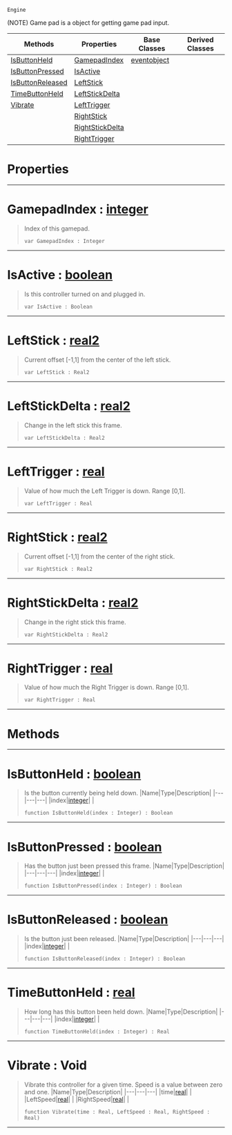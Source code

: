  `Engine`

(NOTE) Game pad is a object for getting game pad input.

|Methods|Properties|Base Classes|Derived Classes|
|---|---|---|---|
|[ IsButtonHeld](https://github.com/zeroengineteam/ZeroDocs/blob/master/code_reference/class_reference/gamepad.markdown#isbuttonheld-zero-engine)|[ GamepadIndex](https://github.com/zeroengineteam/ZeroDocs/blob/master/code_reference/class_reference/gamepad.markdown#gamepadindex-zero-engine)|[eventobject](https://github.com/zeroengineteam/ZeroDocs/blob/master/code_reference/class_reference/eventobject.markdown)| |
|[ IsButtonPressed](https://github.com/zeroengineteam/ZeroDocs/blob/master/code_reference/class_reference/gamepad.markdown#isbuttonpressed-zero-eng)|[ IsActive](https://github.com/zeroengineteam/ZeroDocs/blob/master/code_reference/class_reference/gamepad.markdown#isactive-zero-engine-doc)| | |
|[ IsButtonReleased](https://github.com/zeroengineteam/ZeroDocs/blob/master/code_reference/class_reference/gamepad.markdown#isbuttonreleased-zero-en)|[ LeftStick](https://github.com/zeroengineteam/ZeroDocs/blob/master/code_reference/class_reference/gamepad.markdown#leftstick-zero-engine-do)| | |
|[ TimeButtonHeld](https://github.com/zeroengineteam/ZeroDocs/blob/master/code_reference/class_reference/gamepad.markdown#timebuttonheld-zero-engi)|[ LeftStickDelta](https://github.com/zeroengineteam/ZeroDocs/blob/master/code_reference/class_reference/gamepad.markdown#leftstickdelta-zero-engi)| | |
|[ Vibrate](https://github.com/zeroengineteam/ZeroDocs/blob/master/code_reference/class_reference/gamepad.markdown#vibrate-void)|[ LeftTrigger](https://github.com/zeroengineteam/ZeroDocs/blob/master/code_reference/class_reference/gamepad.markdown#lefttrigger-zero-engine)| | |
| |[ RightStick](https://github.com/zeroengineteam/ZeroDocs/blob/master/code_reference/class_reference/gamepad.markdown#rightstick-zero-engine-d)| | |
| |[ RightStickDelta](https://github.com/zeroengineteam/ZeroDocs/blob/master/code_reference/class_reference/gamepad.markdown#rightstickdelta-zero-eng)| | |
| |[ RightTrigger](https://github.com/zeroengineteam/ZeroDocs/blob/master/code_reference/class_reference/gamepad.markdown#righttrigger-zero-engine)| | |


 #  Properties


---  
 #  GamepadIndex : [integer](https://github.com/zeroengineteam/ZeroDocs/blob/master/code_reference/nada_base_types/integer.markdown)

> Index of this gamepad.
> ``` lang=cpp, name=Nada
> var GamepadIndex : Integer


---  
 #  IsActive : [boolean](https://github.com/zeroengineteam/ZeroDocs/blob/master/code_reference/nada_base_types/boolean.markdown)

> Is this controller turned on and plugged in.
> ``` lang=cpp, name=Nada
> var IsActive : Boolean


---  
 #  LeftStick : [real2](https://github.com/zeroengineteam/ZeroDocs/blob/master/code_reference/nada_base_types/real2.markdown)

> Current offset [-1,1] from the center of the left stick.
> ``` lang=cpp, name=Nada
> var LeftStick : Real2


---  
 #  LeftStickDelta : [real2](https://github.com/zeroengineteam/ZeroDocs/blob/master/code_reference/nada_base_types/real2.markdown)

> Change in the left stick this frame.
> ``` lang=cpp, name=Nada
> var LeftStickDelta : Real2


---  
 #  LeftTrigger : [real](https://github.com/zeroengineteam/ZeroDocs/blob/master/code_reference/nada_base_types/real.markdown)

> Value of how much the Left Trigger is down. Range [0,1].
> ``` lang=cpp, name=Nada
> var LeftTrigger : Real


---  
 #  RightStick : [real2](https://github.com/zeroengineteam/ZeroDocs/blob/master/code_reference/nada_base_types/real2.markdown)

> Current offset [-1,1] from the center of the right stick.
> ``` lang=cpp, name=Nada
> var RightStick : Real2


---  
 #  RightStickDelta : [real2](https://github.com/zeroengineteam/ZeroDocs/blob/master/code_reference/nada_base_types/real2.markdown)

> Change in the right stick this frame.
> ``` lang=cpp, name=Nada
> var RightStickDelta : Real2


---  
 #  RightTrigger : [real](https://github.com/zeroengineteam/ZeroDocs/blob/master/code_reference/nada_base_types/real.markdown)

> Value of how much the Right Trigger is down. Range [0,1].
> ``` lang=cpp, name=Nada
> var RightTrigger : Real


---  
 #  Methods


---  
 #  IsButtonHeld : [boolean](https://github.com/zeroengineteam/ZeroDocs/blob/master/code_reference/nada_base_types/boolean.markdown)

> Is the button currently being held down.
> |Name|Type|Description|
> |---|---|---|
> |index|[integer](https://github.com/zeroengineteam/ZeroDocs/blob/master/code_reference/nada_base_types/integer.markdown)| |
> ``` lang=cpp, name=Nada
> function IsButtonHeld(index : Integer) : Boolean
> ``` 


---  
 #  IsButtonPressed : [boolean](https://github.com/zeroengineteam/ZeroDocs/blob/master/code_reference/nada_base_types/boolean.markdown)

> Has the button just been pressed this frame.
> |Name|Type|Description|
> |---|---|---|
> |index|[integer](https://github.com/zeroengineteam/ZeroDocs/blob/master/code_reference/nada_base_types/integer.markdown)| |
> ``` lang=cpp, name=Nada
> function IsButtonPressed(index : Integer) : Boolean
> ``` 


---  
 #  IsButtonReleased : [boolean](https://github.com/zeroengineteam/ZeroDocs/blob/master/code_reference/nada_base_types/boolean.markdown)

> Is the button just been released.
> |Name|Type|Description|
> |---|---|---|
> |index|[integer](https://github.com/zeroengineteam/ZeroDocs/blob/master/code_reference/nada_base_types/integer.markdown)| |
> ``` lang=cpp, name=Nada
> function IsButtonReleased(index : Integer) : Boolean
> ``` 


---  
 #  TimeButtonHeld : [real](https://github.com/zeroengineteam/ZeroDocs/blob/master/code_reference/nada_base_types/real.markdown)

> How long has this button been held down.
> |Name|Type|Description|
> |---|---|---|
> |index|[integer](https://github.com/zeroengineteam/ZeroDocs/blob/master/code_reference/nada_base_types/integer.markdown)| |
> ``` lang=cpp, name=Nada
> function TimeButtonHeld(index : Integer) : Real
> ``` 


---  
 #  Vibrate : Void

> Vibrate this controller for a given time. Speed is a value between zero and one.
> |Name|Type|Description|
> |---|---|---|
> |time|[real](https://github.com/zeroengineteam/ZeroDocs/blob/master/code_reference/nada_base_types/real.markdown)| |
> |LeftSpeed|[real](https://github.com/zeroengineteam/ZeroDocs/blob/master/code_reference/nada_base_types/real.markdown)| |
> |RightSpeed|[real](https://github.com/zeroengineteam/ZeroDocs/blob/master/code_reference/nada_base_types/real.markdown)| |
> ``` lang=cpp, name=Nada
> function Vibrate(time : Real, LeftSpeed : Real, RightSpeed : Real)
> ``` 


---  
 

 